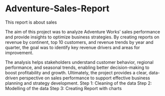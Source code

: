 # Adventure-Sales-Report
This report is about sales

The aim of this project was to analyze Adventure Works’ sales performance and provide insights to optimize business strategies. By creating reports on revenue by continent, top 10 customers, and revenue trends by year and quarter, the goal was to identify key revenue drivers and areas for improvement.

The analysis helps stakeholders understand customer behavior, regional performance, and seasonal trends, enabling better decision-making to boost profitability and growth. Ultimately, the project provides a clear, data-driven perspective on sales performance to support effective business planning and strategy development.
Step 1: Cleaning of the data
Step 2: Modelling of the data
Step 3: Creating Report with charts

